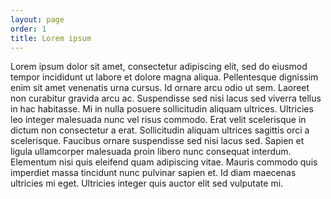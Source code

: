 ```yaml
---
layout: page
order: 1
title: Lorem ipsum
---
```


Lorem ipsum dolor sit amet, consectetur adipiscing elit, sed do eiusmod tempor
incididunt ut labore et dolore magna aliqua. Pellentesque dignissim enim sit
amet venenatis urna cursus. Id ornare arcu odio ut sem. Laoreet non curabitur
gravida arcu ac. Suspendisse sed nisi lacus sed viverra tellus in hac
habitasse. Mi in nulla posuere sollicitudin aliquam ultrices. Ultricies leo
integer malesuada nunc vel risus commodo. Erat velit scelerisque in dictum non
consectetur a erat. Sollicitudin aliquam ultrices sagittis orci a
scelerisque. Faucibus ornare suspendisse sed nisi lacus sed. Sapien et ligula
ullamcorper malesuada proin libero nunc consequat interdum. Elementum nisi quis
eleifend quam adipiscing vitae. Mauris commodo quis imperdiet massa tincidunt
nunc pulvinar sapien et. Id diam maecenas ultricies mi eget. Ultricies integer
quis auctor elit sed vulputate mi.
